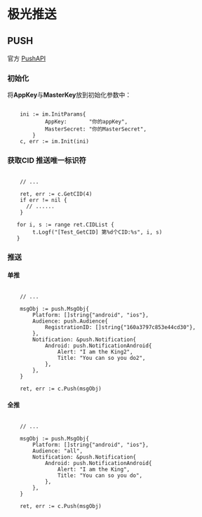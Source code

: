 # 极光推送

## PUSH

官方 [PushAPI][PushAPI]

### 初始化

将**AppKey**与**MasterKey**放到初始化参数中：

```golang

    ini := im.InitParams{
    		AppKey:       "你的appKey",
    		MasterSecret: "你的MasterSecret",
    	}
    c, err := im.Init(ini)

```

### 获取CID 推送唯一标识符

```golang

    // ...

    ret, err := c.GetCID(4)
    if err != nil {
      // ......
    }

   for i, s := range ret.CIDList {
   		t.Logf("[Test_GetCID] 第%d个CID:%s", i, s)
   }

```

### 推送

#### 单推
```golang

    // ...

    msgObj := push.MsgObj{
    	Platform: []string{"android", "ios"},
    	Audience: push.Audience{
    		RegistrationID: []string{"160a3797c853e44cd30"},
    	},
    	Notification: &push.Notification{
    		Android: push.NotificationAndroid{
    			Alert: "I am the King2",
    			Title: "You can so you do2",
    		},
    	},
    }
    
   	ret, err := c.Push(msgObj)

```

#### 全推

```golang

    // ...

    msgObj := push.MsgObj{
    	Platform: []string{"android", "ios"},
    	Audience: "all",
    	Notification: &push.Notification{
    		Android: push.NotificationAndroid{
    			Alert: "I am the King",
    			Title: "You can so you do",
    		},
    	},
    }
    
   	ret, err := c.Push(msgObj)

```

[PushAPI]: https://docs.jiguang.cn/jpush/server/push/rest_api_v3_push/